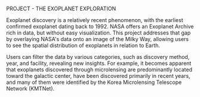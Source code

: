 PROJECT - THE EXOPLANET EXPLORATION

Exoplanet discovery is a relatively recent phenomenon, with the earliest confirmed exoplanet dating back to 1992. NASA offers an Exoplanet Archive rich in data, but without easy visualization. This project addresses that gap by overlaying NASA's data onto an image of the Milky Way, allowing users to see the spatial distribution of exoplanets in relation to Earth. 

Users can filter the data by various categories, such as discovery method, year, and facility, revealing new insights. For example, it becomes apparent that exoplanets discovered through microlensing are predominantly located toward the galactic center, have been discovered primarily in recent years, and many of them were identified by the Korea Microlensing Telescope Network (KMTNet).
